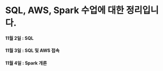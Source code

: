 # SQL, AWS, Spark 수업에 대한 정리입니다.

#### 11월 2일 : SQL

#### 11월 3일 : SQL 및 AWS 접속

#### 11월 4일 : Spark 개론

